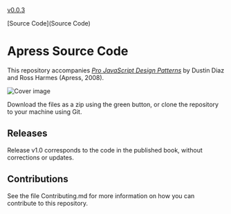 
[v0.0.3](https://github.com/littleflute/pro-javascript-design-patterns/edit/master/README.md)

[Source Code](Source Code)


# Apress Source Code

This repository accompanies [*Pro JavaScript Design Patterns*](http://www.apress.com/9781590599082) by Dustin Diaz and Ross Harmes (Apress, 2008).

![Cover image](9781590599082.jpg)

Download the files as a zip using the green button, or clone the repository to your machine using Git.

## Releases

Release v1.0 corresponds to the code in the published book, without corrections or updates.

## Contributions

See the file Contributing.md for more information on how you can contribute to this repository.

